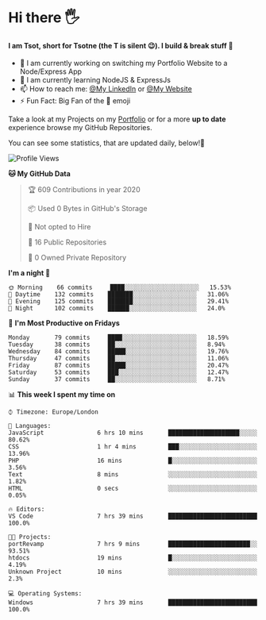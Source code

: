 # Hi there :raised_hand_with_fingers_splayed:
#### I am Tsot, short for Tsotne (the T is silent :wink:). I build & break stuff :space_invader:
- :telescope: I am currently working on switching my Portfolio Website to a Node/Express App
- :seedling: I am currently learning NodeJS & ExpressJs
- :mailbox: How to reach me: [@My LinkedIn](https://www.linkedin.com/in/tsotne-gvadzabia/) or [@My Website](https://tsotnegvadzabia.me/contact)
- :zap: Fun Fact: Big Fan of the :space_invader: emoji

Take a look at my Projects on my [Portfolio](https://tsotnegvadzabia.me/) or for a more **up to date** experience browse my GitHub Repositories.

You can see some statistics, that are updated daily, below!:space_invader:
<!--START_SECTION:waka-->
![Profile Views](http://img.shields.io/badge/Profile%20Views-167-blue)

**🐱 My GitHub Data** 

> 🏆 609 Contributions in year 2020
 > 
> 📦 Used 0 Bytes in GitHub's Storage 
 > 
> 🚫 Not opted to Hire
 > 
> 📜 16 Public Repositories 
 > 
> 🔑 0 Owned Private Repository 
 > 
**I'm a night 🦉** 

```text
🌞 Morning    66 commits     ████░░░░░░░░░░░░░░░░░░░░░   15.53% 
🌆 Daytime    132 commits    ███████░░░░░░░░░░░░░░░░░░   31.06% 
🌃 Evening    125 commits    ███████░░░░░░░░░░░░░░░░░░   29.41% 
🌙 Night      102 commits    ██████░░░░░░░░░░░░░░░░░░░   24.0%

```
📅 **I'm Most Productive on Fridays** 

```text
Monday       79 commits     ████░░░░░░░░░░░░░░░░░░░░░   18.59% 
Tuesday      38 commits     ██░░░░░░░░░░░░░░░░░░░░░░░   8.94% 
Wednesday    84 commits     █████░░░░░░░░░░░░░░░░░░░░   19.76% 
Thursday     47 commits     ██░░░░░░░░░░░░░░░░░░░░░░░   11.06% 
Friday       87 commits     █████░░░░░░░░░░░░░░░░░░░░   20.47% 
Saturday     53 commits     ███░░░░░░░░░░░░░░░░░░░░░░   12.47% 
Sunday       37 commits     ██░░░░░░░░░░░░░░░░░░░░░░░   8.71%

```


📊 **This week I spent my time on** 

```text
⌚︎ Timezone: Europe/London

💬 Languages: 
JavaScript               6 hrs 10 mins       ████████████████████░░░░░   80.62% 
CSS                      1 hr 4 mins         ███░░░░░░░░░░░░░░░░░░░░░░   13.96% 
PHP                      16 mins             █░░░░░░░░░░░░░░░░░░░░░░░░   3.56% 
Text                     8 mins              ░░░░░░░░░░░░░░░░░░░░░░░░░   1.82% 
HTML                     0 secs              ░░░░░░░░░░░░░░░░░░░░░░░░░   0.05%

🔥 Editors: 
VS Code                  7 hrs 39 mins       █████████████████████████   100.0%

🐱‍💻 Projects: 
portRevamp               7 hrs 9 mins        ███████████████████████░░   93.51% 
htdocs                   19 mins             █░░░░░░░░░░░░░░░░░░░░░░░░   4.19% 
Unknown Project          10 mins             ░░░░░░░░░░░░░░░░░░░░░░░░░   2.3%

💻 Operating Systems: 
Windows                  7 hrs 39 mins       █████████████████████████   100.0%

```


<!--END_SECTION:waka-->
